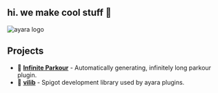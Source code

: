 ## hi. we make cool stuff 🚀

![ayara logo](https://github.com/ayaradev/.github/blob/master/images/ayara_dark_purple.png)

## Projects
- 🧭 **[Infinite Parkour](https://github.com/ayaradev/IP)** - Automatically generating, infinitely long parkour plugin.
- 📔 **[vilib](https://github.com/ayaradev/vilib)** - Spigot development library used by ayara plugins.
